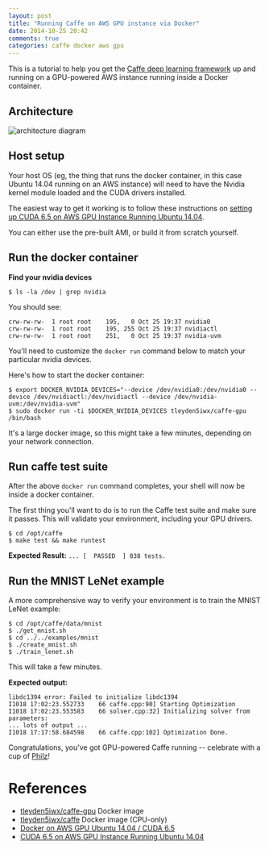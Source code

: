 ```yaml
---
layout: post
title: "Running Caffe on AWS GPU instance via Docker"
date: 2014-10-25 20:42
comments: true
categories: caffe docker aws gpu
---
```


This is a tutorial to help you get the [Caffe deep learning framework](http://caffe.berkeleyvision.org/) up and running on a GPU-powered AWS instance running inside a Docker container.

## Architecture

![architecture diagram](http://tleyden-misc.s3.amazonaws.com/blog_images/caffe_docker_aws_onion.png)

## Host setup

Your host OS (eg, the thing that runs the docker container, in this case Ubuntu 14.04 running on an AWS instance) will need to have the Nvidia kernel module loaded and the CUDA drivers installed.

The easiest way to get it working is to follow these instructions on [setting up CUDA 6.5 on AWS GPU Instance Running Ubuntu 14.04](http://tleyden.github.io/blog/2014/10/25/cuda-6-dot-5-on-aws-gpu-instance-running-ubuntu-14-dot-04/).  

You can either use the pre-built AMI, or build it from scratch yourself. 

## Run the docker container

**Find your nvidia devices**

```
$ ls -la /dev | grep nvidia
```

You should see:

```
crw-rw-rw-  1 root root    195,   0 Oct 25 19:37 nvidia0
crw-rw-rw-  1 root root    195, 255 Oct 25 19:37 nvidiactl
crw-rw-rw-  1 root root    251,   0 Oct 25 19:37 nvidia-uvm
```

You'll need to customize the `docker run` command below to match your particular nvidia devices.

Here's how to start the docker container:

```
$ export DOCKER_NVIDIA_DEVICES="--device /dev/nvidia0:/dev/nvidia0 --device /dev/nvidiactl:/dev/nvidiactl --device /dev/nvidia-uvm:/dev/nvidia-uvm"
$ sudo docker run -ti $DOCKER_NVIDIA_DEVICES tleyden5iwx/caffe-gpu /bin/bash
```

It's a large docker image, so this might take a few minutes, depending on your network connection.

## Run caffe test suite

After the above `docker run` command completes, your shell will now be inside a docker container.  

The first thing you'll want to do is to run the Caffe test suite and make sure it passes.  This will validate your environment, including your GPU drivers.


```
$ cd /opt/caffe
$ make test && make runtest
```

**Expected Result:** `... [  PASSED  ] 838 tests.`

## Run the MNIST LeNet example

A more comprehensive way to verify your environment is to train the MNIST LeNet example:

```
$ cd /opt/caffe/data/mnist
$ ./get_mnist.sh
$ cd ../../examples/mnist
$ ./create_mnist.sh
$ ./train_lenet.sh
```

This will take a few minutes.

**Expected output:**

```
libdc1394 error: Failed to initialize libdc1394 
I1018 17:02:23.552733    66 caffe.cpp:90] Starting Optimization 
I1018 17:02:23.553583    66 solver.cpp:32] Initializing solver from parameters:
... lots of output ...
I1018 17:17:58.684598    66 caffe.cpp:102] Optimization Done.
```

Congratulations, you've got GPU-powered Caffe running -- celebrate with a cup of [Philz](http://www.yelp.com/biz/philz-coffee-berkeley-2)!

# References

 - [tleyden5iwx/caffe-gpu](https://registry.hub.docker.com/u/tleyden5iwx/caffe-gpu) Docker image
 - [tleyden5iwx/caffe](https://registry.hub.docker.com/u/tleyden5iwx/caffe) Docker image (CPU-only)
 - [Docker on AWS GPU Ubuntu 14.04 / CUDA 6.5](http://tleyden.github.io/blog/2014/10/25/cuda-6-dot-5-on-aws-gpu-instance-running-ubuntu-14-dot-04/)
 - [CUDA 6.5 on AWS GPU Instance Running Ubuntu 14.04](http://tleyden.github.io/blog/2014/10/25/cuda-6-dot-5-on-aws-gpu-instance-running-ubuntu-14-dot-04/)
 